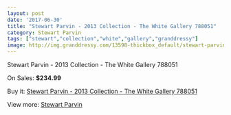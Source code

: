 ```yaml
---
layout: post
date: '2017-06-30'
title: "Stewart Parvin - 2013 Collection - The White Gallery 788051"
category: Stewart Parvin
tags: ["stewart","collection","white","gallery","granddressy"]
image: http://img.granddressy.com/13598-thickbox_default/stewart-parvin-2013-collection-the-white-gallery-788051.jpg
---
```

Stewart Parvin - 2013 Collection - The White Gallery 788051

On Sales: **$234.99**
<a href="https://www.granddressy.com/en/stewart-parvin/12666-stewart-parvin-2013-collection-the-white-gallery-788051.html"><amp-img layout="responsive" width="600" height="600" src="//img.granddressy.com/13598-thickbox_default/stewart-parvin-2013-collection-the-white-gallery-788051.jpg" alt="Stewart Parvin - 2013 Collection - The White Gallery 788051 0" /></a>

Buy it: [Stewart Parvin - 2013 Collection - The White Gallery 788051](https://www.granddressy.com/en/stewart-parvin/12666-stewart-parvin-2013-collection-the-white-gallery-788051.html "Stewart Parvin - 2013 Collection - The White Gallery 788051")

View more: [Stewart Parvin](https://www.granddressy.com/en/110-stewart-parvin "Stewart Parvin")